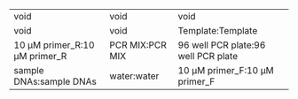 ||||
|----|----|----|
|void|void|void|
|void|void|Template:Template|
|10 μM primer_R:10 μM primer_R|PCR MIX:PCR MIX|96 well PCR plate:96 well PCR plate|
|sample DNAs:sample DNAs|water:water|10 μM primer_F:10 μM primer_F|
